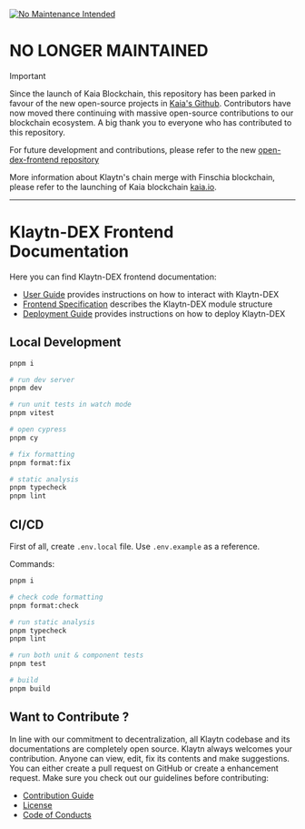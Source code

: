 [![No Maintenance Intended](http://unmaintained.tech/badge.svg)](http://unmaintained.tech/)

# NO LONGER MAINTAINED

> [!IMPORTANT]
> Since the launch of Kaia Blockchain, this repository has been parked in favour of the new open-source projects in [Kaia's Github](https://github.com/kaiachain). Contributors have now moved there continuing with massive open-source contributions to our blockchain ecosystem. A big thank you to everyone who has contributed to this repository.
>
> For future development and contributions, please refer to the new [open-dex-frontend repository](https://github.com/kaiachain/open-dex-frontend)
>
> More information about Klaytn's chain merge with Finschia blockchain, please refer to the launching of Kaia blockchain [kaia.io](https://kaia.io).

---

# Klaytn-DEX Frontend Documentation

Here you can find Klaytn-DEX frontend documentation:

- [User Guide](docs/guide.md) provides instructions on how to interact with Klaytn-DEX 
- [Frontend Specification](docs/modules.md) describes the Klaytn-DEX module structure
- [Deployment Guide](docs/deploy.md) provides instructions on how to deploy Klaytn-DEX

## Local Development

```bash
pnpm i

# run dev server
pnpm dev

# run unit tests in watch mode
pnpm vitest

# open cypress
pnpm cy

# fix formatting
pnpm format:fix

# static analysis
pnpm typecheck
pnpm lint
```

## CI/CD

First of all, create `.env.local` file. Use `.env.example` as a reference.

Commands:

```bash
pnpm i

# check code formatting
pnpm format:check

# run static analysis
pnpm typecheck
pnpm lint

# run both unit & component tests
pnpm test

# build
pnpm build
```

## Want to Contribute ? <a id="want-to-contribute"></a>

In line with our commitment to decentralization, all Klaytn codebase and its documentations are completely open source. Klaytn always welcomes your contribution. Anyone can view, edit, fix its contents and make suggestions. You can either create a pull request on GitHub or create a enhancement request. Make sure you check out our guidelines before contributing:

- [Contribution Guide](./CONTRIBUTING.md)
- [License](./LICENSE)
- [Code of Conducts](./code-of-conduct.md)
